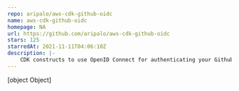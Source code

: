 ```yaml
---
repo: aripalo/aws-cdk-github-oidc
name: aws-cdk-github-oidc
homepage: NA
url: https://github.com/aripalo/aws-cdk-github-oidc
stars: 125
starredAt: 2021-11-11T04:06:10Z
description: |-
    CDK constructs to use OpenID Connect for authenticating your Github Action workflow with AWS IAM
---
```


[object Object]
